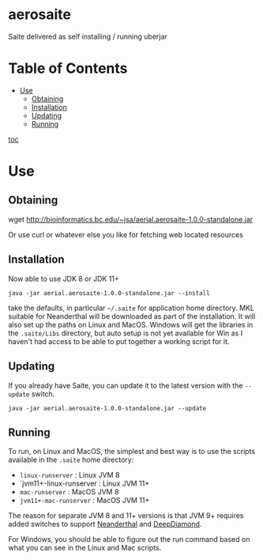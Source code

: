 # aerosaite
Saite delivered as self installing / running uberjar

Table of Contents
=================

   * [Use](#use)
      * [Obtaining](#obtaining)
      * [Installation](#installation)
      * [Updating](#updating)
      * [Running](#running)

[toc](https://github.com/ekalinin/github-markdown-toc)
# Use

## Obtaining

wget http://bioinformatics.bc.edu/~jsa/aerial.aerosaite-1.0.0-standalone.jar

Or use curl or whatever else you like for fetching web located resources

## Installation

Now able to use JDK 8 or JDK 11+

`java -jar aerial.aerosaite-1.0.0-standalone.jar --install`

take the defaults, in particular `~/.saite` for application home directory.  MKL suitable for Neanderthal will be downloaded  as part of the installation.  It will also set up the paths on Linux and MacOS.  Windows will get the libraries in the `.saite/Libs` directory, but auto setup is not yet available for Win as I haven't had access to be able to put together a working script for it.


## Updating

If you already have Saite, you can update it to the latest version with the `--update` switch.

`java -jar aerial.aerosaite-1.0.0-standalone.jar --update`


## Running

To run, on Linux and MacOS, the simplest and best way is to use the scripts available in the `.saite` home directory:

* `linux-runserver` : Linux JVM 8
* `jvm11+-linux-runserver : Linux JVM 11+
* `mac-runserver` : MacOS JVM 8
* `jvm11+-mac-runserver` : MacOS JVM 11+

The reason for separate JVM 8 and 11+ versions is that JVM 9+ requires added switches to support [Neanderthal](https://neanderthal.uncomplicate.org) and [DeepDiamond](https://github.com/uncomplicate/deep-diamond).

For Windows, you should be able to figure out the run command based on what you can see in the Linux and Mac scripts.











